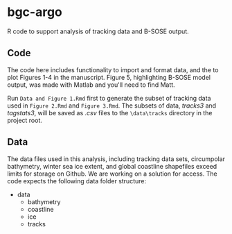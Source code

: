 # bgc-argo
R code to support analysis of tracking data and B-SOSE output. 
## Code
The code here includes functionality to import and format data, and the to plot Figures 1-4 in the manuscript. Figure 5, highlighting B-SOSE model output, was made with Matlab and you'll need to find Matt. 

Run `Data and Figure 1.Rmd` first to generate the subset of tracking data used in `Figure 2.Rmd` and `Figure 3.Rmd`. The subsets of data, *tracks3* and *tagstats3*, will be saved as *.csv* files to the `\data\tracks` directory in the project root.

## Data
The data files used in this analysis, including tracking data sets, circumpolar bathymetry, winter sea ice extent, and global coastline shapefiles exceed limits for storage on Github. We are working on a solution for access. The code expects the following data folder structure:
* data
  + bathymetry
  + coastline
  + ice
  + tracks
